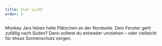 ```yaml
---
title: Viel Licht
order: 5
---
```



Monkey Jars lieben helle Pl&auml;tzchen an der Nordseite. Dein Fenster geht zuf&auml;llig nach S&uuml;den? Dann solltest du entweder umziehen – oder vielleicht f&uuml;r etwas Sonnenschutz sorgen.